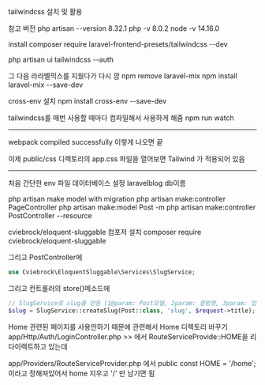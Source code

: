 tailwindcss 설치 및 활용

참고 버전
php artisan --version
8.32.1
php -v
8.0.2
node -v
14.16.0



install
composer require laravel-frontend-presets/tailwindcss --dev

php artisan ui tailwindcss --auth

그 다음 라라벨믹스를 지웠다가 다시 깜 
npm remove laravel-mix
npm install laravel-mix --save-dev

cross-env 설치
npm install cross-env --save-dev 

tailwindcss를 매번 사용할 때마다 컴파일해서 사용하게 해줌
npm run watch

----------------
webpack compiled successfully 이렇게 나오면 끝

이제 public/css 디렉토리의 app.css 파일을 열어보면
Tailwind 가 적용되어 있음

-------------
처음 간단한 env 파일 데이터베이스 설정
laravelblog db이름

php artisan make model with migration
php artisan make:controller PageController
php artisan make:model Post -m
php artisan make:controller PostController --resource



cviebrock/eloquent-sluggable 컴포저 설치
composer require cviebrock/eloquent-sluggable

그리고 PostController에 
```php
use Cviebrock\EloquentSluggable\Services\SlugService;
```
그리고 컨트롤러의 store()메소드에
```php
// SlugService로 slug를 만듬 (1@param: Post모델, 2param: 컬럼명, 3param: 입력받은 title)
$slug = SlugService::createSlug(Post::class, 'slug', $request->title);
```


Home 관련된 페이지를 사용안하기 때문에 
관련해서 Home 디렉토리 바꾸기
app/Http/Auth/LoginController.php >> 에서 
RouteServiceProvide::HOME을 리다이렉트하고 있는데 

app/Providers/RouteServiceProvider.php 에서 
public const HOME = '/home'; 이라고 정해져있어서 home 지우고 '/' 만 남기면 됨
